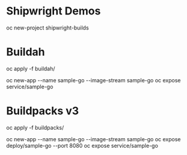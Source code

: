 #  Shipwright Demos

oc new-project shipwright-builds


# Buildah

oc apply -f buildah/

oc new-app --name sample-go --image-stream sample-go
oc expose service/sample-go


# Buildpacks v3

oc apply -f buildpacks/

oc new-app --name sample-go --image-stream sample-go
oc expose deploy/sample-go --port 8080
oc expose service/sample-go
